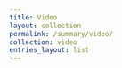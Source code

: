 ```yaml
---
title: Video
layout: collection
permalink: /summary/video/
collection: video
entries_layout: list
---
```

